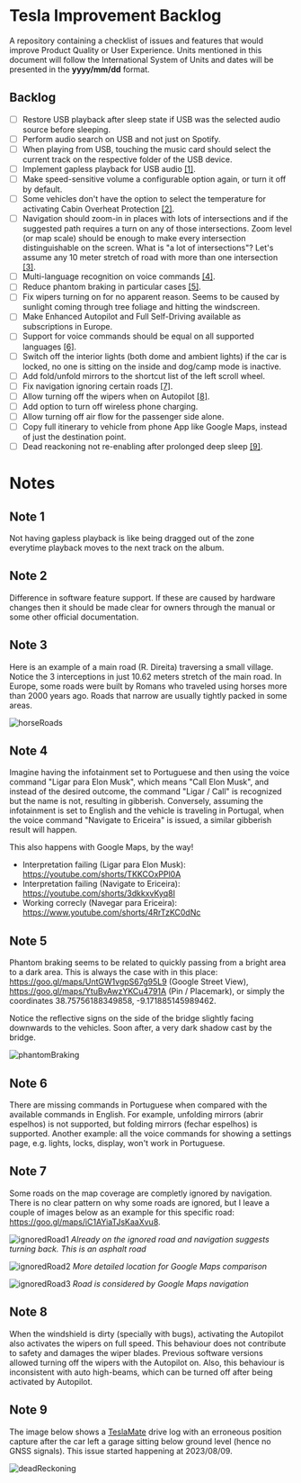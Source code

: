 # Tesla Improvement Backlog

A repository containing a checklist of issues and features that would improve Product Quality or User Experience.
Units mentioned in this document will follow the International System of Units and dates will be presented in the **yyyy/mm/dd** format.

## Backlog

- [ ] Restore USB playback after sleep state if USB was the selected audio source before sleeping.
- [ ] Perform audio search on USB and not just on Spotify.
- [ ] When playing from USB, touching the music card should select the current track on the respective folder of the USB device.
- [ ] Implement gapless playback for USB audio [[1]](#note-1).
- [ ] Make speed-sensitive volume a configurable option again, or turn it off by default.
- [ ] Some vehicles don't have the option to select the temperature for activating Cabin Overheat Protection [[2]](#note-2).
- [ ] Navigation should zoom-in in places with lots of intersections and if the suggested path requires a turn on any of those intersections. Zoom level (or map scale) should be enough to make every intersection distinguishable on the screen. What is "a lot of intersections"? Let's assume any 10 meter stretch of road with more than one intersection [[3]](#note-3).
- [ ] Multi-language recognition on voice commands [[4]](#note-4).
- [ ] Reduce phantom braking in particular cases [[5]](#note-5).
- [ ] Fix wipers turning on for no apparent reason. Seems to be caused by sunlight coming through tree foliage and hitting the windscreen.
- [ ] Make Enhanced Autopilot and Full Self-Driving available as subscriptions in Europe.
- [ ] Support for voice commands should be equal on all supported languages [[6]](#note-6).
- [ ] Switch off the interior lights (both dome and ambient lights) if the car is locked, no one is sitting on the inside and dog/camp mode is inactive.
- [ ] Add fold/unfold mirrors to the shortcut list of the left scroll wheel.
- [ ] Fix navigation ignoring certain roads [[7]](#note-7).
- [ ] Allow turning off the wipers when on Autopilot [[8]](#note-8).
- [ ] Add option to turn off wireless phone charging.
- [ ] Allow turning off air flow for the passenger side alone.
- [ ] Copy full itinerary to vehicle from phone App like Google Maps, instead of just the destination point. 
- [ ] Dead reackoning not re-enabling after prolonged deep sleep [[9]](#note-9).

# Notes

## Note 1
Not having gapless playback is like being dragged out of the zone everytime playback moves to the next track on the album.

## Note 2
Difference in software feature support. If these are caused by hardware changes then it should be made clear for owners through the manual or some other official documentation.

## Note 3
Here is an example of a main road (R. Direita) traversing a small village. Notice the 3 interceptions in just 10.62 meters stretch of the main road. In Europe, some roads were built by Romans who traveled using horses more than 2000 years ago. Roads that narrow are usually tightly packed in some areas.

![horseRoads](note-3.jpg)

## Note 4
Imagine having the infotainment set to Portuguese and then using the voice command "Ligar para Elon Musk", which means "Call Elon Musk", and instead of the desired outcome, the command "Ligar / Call" is recognized but the name is not, resulting in gibberish.
Conversely, assuming the infotainment is set to English and the vehicle is traveling in Portugal, when the voice command "Navigate to Ericeira" is issued, a similar gibberish result will happen.

This also happens with Google Maps, by the way!

- Interpretation failing (Ligar para Elon Musk): https://youtube.com/shorts/TKKCOxPPl0A
- Interpretation failing (Navigate to Ericeira): https://youtube.com/shorts/3dkkxvKyq8I
- Working correcly (Navegar para Ericeira): https://www.youtube.com/shorts/4RrTzKC0dNc

## Note 5
Phantom braking seems to be related to quickly passing from a bright area to a dark area. This is always the case with in this place: https://goo.gl/maps/UntGW1vgpS67g95L9 (Google Street View), https://goo.gl/maps/YtuBvAwzYKCu4791A (Pin / Placemark), or simply the coordinates 38.75756188349858, -9.171885145989462.

 Notice the reflective signs on the side of the bridge slightly facing downwards to the vehicles. Soon after, a very dark shadow cast by the bridge.

![phantomBraking](note-5.jpg)

## Note 6
There are missing commands in Portuguese when compared with the available commands in English. For example, unfolding mirrors (abrir espelhos) is not supported, but folding mirrors (fechar espelhos) is supported. 
Another example: all the voice commands for showing a settings page, e.g. lights, locks, display, won't work in Portuguese.

## Note 7
Some roads on the map coverage are completly ignored by navigation. There is no clear pattern on why some roads are ignored, but I leave a couple of images below as an example for this specific road: https://goo.gl/maps/iC1AYiaTJsKaaXvu8.

![ignoredRoad1](note-7_1.jpg)
*Already on the ignored road and navigation suggests turning back. This is an asphalt road*

![ignoredRoad2](note-7_2.jpg)
*More detailed location for Google Maps comparison*

![ignoredRoad3](note-7_3.jpg)
*Road is considered by Google Maps navigation*

 ## Note 8
 When the windshield is dirty (specially with bugs), activating the Autopilot also activates the wipers on full speed. This behaviour does not contribute to safety and damages the wiper blades. Previous software versions allowed turning off the wipers with the Autopilot on. Also, this behaviour is inconsistent with auto high-beams, which can be turned off after being activated by Autopilot.

 ## Note 9
The image below shows a [TeslaMate](https://github.com/adriankumpf/teslamate) drive log with an erroneous position capture after the car left a garage sitting below ground level (hence no GNSS signals). This issue started happening at 2023/08/09.

![deadReckoning](note-9.jpg)
